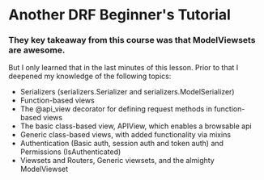 # Another DRF Beginner's Tutorial

### They key takeaway from this course was that ModelViewsets are awesome.
But I only learned that in the last minutes of this lesson. Prior to that I deepened my knowledge of the following topics:

* Serializers (serializers.Serializer and serializers.ModelSerializer)
* Function-based views
* The @api_view decorator for defining request methods in function-based views
* The basic class-based view, APIView, which enables a browsable api
* Generic class-based views, with added functionality via mixins
* Authentication (Basic auth, session auth and token auth) and Permissions (IsAuthenticated)
* Viewsets and Routers, Generic viewsets, and the almighty ModelViewset

